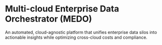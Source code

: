# Multi-cloud Enterprise Data Orchestrator (MEDO)

An automated, cloud-agnostic platform that unifies enterprise data silos into actionable insights while optimizing cross-cloud costs and compliance.

